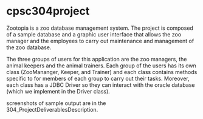# cpsc304project

Zootopia is a zoo database management system.  The project is composed of a sample database and a graphic user interface that allows the zoo manager and the employees to carry out maintenance and management of the zoo database.

The three groups of users for this application are the zoo managers, the animal keepers and the animal trainers.  Each group of the users has its own class (ZooMananger, Keeper, and Trainer) and each class contains methods specific to for members of each group to carry out their tasks. Moreover, each class has a JDBC Driver so they can interact with the oracle database (which we implement in the Driver class).

screenshots of sample output are in the 304_ProjectDeliverablesDescription.
